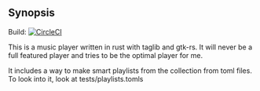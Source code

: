 ## Synopsis
Build: [![CircleCI](https://circleci.com/gh/Narfinger/viola.svg?style=svg)](https://circleci.com/gh/Narfinger/viola)


This is a music player written in rust with taglib and gtk-rs. It will never be a full featured player and tries to be the optimal player for me.

It includes a way to make smart playlists from the collection from toml files. To look into it, look at tests/playlists.tomls
